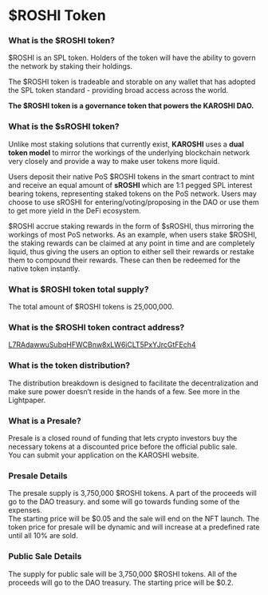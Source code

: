 # $ROSHI Token

### **What is the $ROSHI token?** <a href="#what-is-the-usdxyz-token" id="what-is-the-usdxyz-token"></a>

$ROSHI is an SPL token. Holders of the token will have the ability to govern the network by staking their holdings.

The $ROSHI token is tradeable and storable on any wallet that has adopted the SPL token standard - providing broad access across the world.

**The $ROSHI token is a governance token that powers the KAROSHI DAO.**

### **What is the $sROSHI token?**

Unlike most staking solutions that currently exist, **KAROSHI** uses a **dual token model** to mirror the workings of the underlying blockchain network very closely and provide a way to make user tokens more liquid.

Users deposit their native PoS $ROSHI tokens in the smart contract to mint and receive an equal amount of **sROSHI** which are 1:1 pegged SPL interest bearing tokens, representing staked tokens on the PoS network. Users may choose to use sROSHI for entering/voting/proposing in the DAO or use them to get more yield in the DeFi ecosystem.

$ROSHI accrue staking rewards in the form of $sROSHI, thus mirroring the workings of most PoS networks. As an example, when users stake $ROSHI, the staking rewards can be claimed at any point in time and are completely liquid, thus giving the users an option to either sell their rewards or restake them to compound their rewards. These can then be redeemed for the native token instantly.

### **What is $ROSHI token total supply?** <a href="#what-is-usdxyz-token-total-supply" id="what-is-usdxyz-token-total-supply"></a>

The total amount of $ROSHI tokens is 25,000,000.

### **What is the $ROSHI token contract address?** <a href="#what-is-the-usdxyz-token-contract-address" id="what-is-the-usdxyz-token-contract-address"></a>

​[L7RAdawwuSubqHFWCBnw8xLW6iCLT5PxYJrcGtFEch4](https://solscan.io/token/L7RAdawwuSubqHFWCBnw8xLW6iCLT5PxYJrcGtFEch4)

### **What is the token distribution?**

The distribution breakdown is designed to facilitate the decentralization and make sure power doesn’t reside in the hands of a few. See more in the Lightpaper.

### What is a Presale?

Presale is a closed round of funding that lets crypto investors buy the necessary tokens at a discounted price before the official public sale.\
You can submit your application on the KAROSHI website.

### Presale Details

The presale supply is 3,750,000 $ROSHI tokens. A part of the proceeds will go to the DAO treasury. and some will go towards funding some of the expenses. \
The starting price will be $0.05 and the sale will end on the NFT launch. The token price for presale will be dynamic and will increase at a predefined rate until all 10% are sold.

### ​Public Sale Details

The supply for public sale will be 3,750,000 $ROSHI tokens. All of the proceeds will go to the DAO treasury. The starting price will be $0.2.

